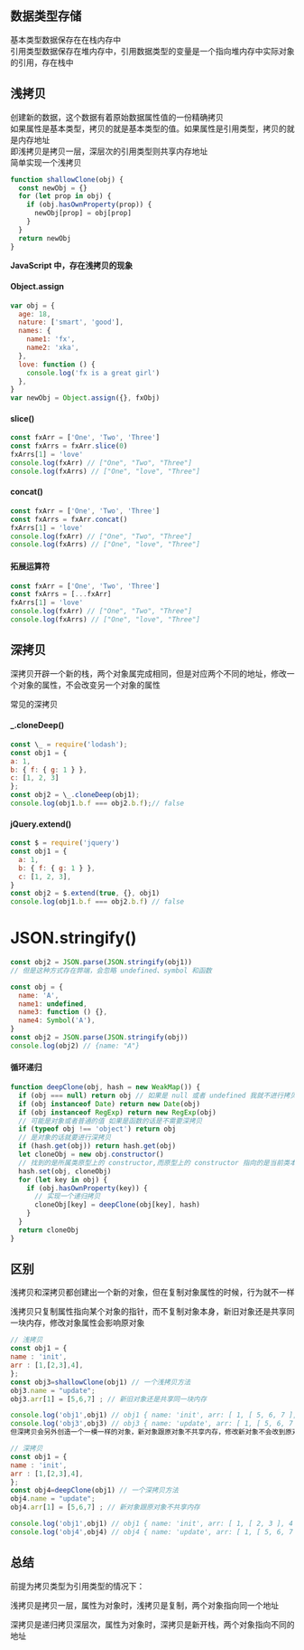 ## 数据类型存储

基本类型数据保存在在栈内存中  
引用类型数据保存在堆内存中，引用数据类型的变量是一个指向堆内存中实际对象的引用，存在栈中

## 浅拷贝

创建新的数据，这个数据有着原始数据属性值的一份精确拷贝  
如果属性是基本类型，拷贝的就是基本类型的值。如果属性是引用类型，拷贝的就是内存地址  
即浅拷贝是拷贝一层，深层次的引用类型则共享内存地址  
简单实现一个浅拷贝

```js
function shallowClone(obj) {
  const newObj = {}
  for (let prop in obj) {
    if (obj.hasOwnProperty(prop)) {
      newObj[prop] = obj[prop]
    }
  }
  return newObj
}
```

**JavaScript 中，存在浅拷贝的现象**

#### Object.assign

```js
var obj = {
  age: 18,
  nature: ['smart', 'good'],
  names: {
    name1: 'fx',
    name2: 'xka',
  },
  love: function () {
    console.log('fx is a great girl')
  },
}
var newObj = Object.assign({}, fxObj)
```

#### slice()

```js
const fxArr = ['One', 'Two', 'Three']
const fxArrs = fxArr.slice(0)
fxArrs[1] = 'love'
console.log(fxArr) // ["One", "Two", "Three"]
console.log(fxArrs) // ["One", "love", "Three"]
```

#### concat()

```js
const fxArr = ['One', 'Two', 'Three']
const fxArrs = fxArr.concat()
fxArrs[1] = 'love'
console.log(fxArr) // ["One", "Two", "Three"]
console.log(fxArrs) // ["One", "love", "Three"]
```

#### 拓展运算符

```js
const fxArr = ['One', 'Two', 'Three']
const fxArrs = [...fxArr]
fxArrs[1] = 'love'
console.log(fxArr) // ["One", "Two", "Three"]
console.log(fxArrs) // ["One", "love", "Three"]
```

## 深拷贝

深拷贝开辟一个新的栈，两个对象属完成相同，但是对应两个不同的地址，修改一个对象的属性，不会改变另一个对象的属性

常见的深拷贝

#### \_.cloneDeep()

```js
const \_ = require('lodash');
const obj1 = {
a: 1,
b: { f: { g: 1 } },
c: [1, 2, 3]
};
const obj2 = \_.cloneDeep(obj1);
console.log(obj1.b.f === obj2.b.f);// false
```

#### jQuery.extend()

```js
const $ = require('jquery')
const obj1 = {
  a: 1,
  b: { f: { g: 1 } },
  c: [1, 2, 3],
}
const obj2 = $.extend(true, {}, obj1)
console.log(obj1.b.f === obj2.b.f) // false
```

# JSON.stringify()

```js
const obj2 = JSON.parse(JSON.stringify(obj1))
// 但是这种方式存在弊端，会忽略 undefined、symbol 和函数

const obj = {
  name: 'A',
  name1: undefined,
  name3: function () {},
  name4: Symbol('A'),
}
const obj2 = JSON.parse(JSON.stringify(obj))
console.log(obj2) // {name: "A"}
```

#### 循环递归

```js
function deepClone(obj, hash = new WeakMap()) {
  if (obj === null) return obj // 如果是 null 或者 undefined 我就不进行拷贝操作
  if (obj instanceof Date) return new Date(obj)
  if (obj instanceof RegExp) return new RegExp(obj)
  // 可能是对象或者普通的值 如果是函数的话是不需要深拷贝
  if (typeof obj !== 'object') return obj
  // 是对象的话就要进行深拷贝
  if (hash.get(obj)) return hash.get(obj)
  let cloneObj = new obj.constructor()
  // 找到的是所属类原型上的 constructor,而原型上的 constructor 指向的是当前类本身
  hash.set(obj, cloneObj)
  for (let key in obj) {
    if (obj.hasOwnProperty(key)) {
      // 实现一个递归拷贝
      cloneObj[key] = deepClone(obj[key], hash)
    }
  }
  return cloneObj
}
```

## 区别

浅拷贝和深拷贝都创建出一个新的对象，但在复制对象属性的时候，行为就不一样

浅拷贝只复制属性指向某个对象的指针，而不复制对象本身，新旧对象还是共享同一块内存，修改对象属性会影响原对象

```js
// 浅拷贝
const obj1 = {
name : 'init',
arr : [1,[2,3],4],
};
const obj3=shallowClone(obj1) // 一个浅拷贝方法
obj3.name = "update";
obj3.arr[1] = [5,6,7] ; // 新旧对象还是共享同一块内存

console.log('obj1',obj1) // obj1 { name: 'init', arr: [ 1, [ 5, 6, 7 ], 4 ] }
console.log('obj3',obj3) // obj3 { name: 'update', arr: [ 1, [ 5, 6, 7 ], 4 ] }
但深拷贝会另外创造一个一模一样的对象，新对象跟原对象不共享内存，修改新对象不会改到原对象

// 深拷贝
const obj1 = {
name : 'init',
arr : [1,[2,3],4],
};
const obj4=deepClone(obj1) // 一个深拷贝方法
obj4.name = "update";
obj4.arr[1] = [5,6,7] ; // 新对象跟原对象不共享内存

console.log('obj1',obj1) // obj1 { name: 'init', arr: [ 1, [ 2, 3 ], 4 ] }
console.log('obj4',obj4) // obj4 { name: 'update', arr: [ 1, [ 5, 6, 7 ], 4 ] }
```

## 总结

前提为拷贝类型为引用类型的情况下：

浅拷贝是拷贝一层，属性为对象时，浅拷贝是复制，两个对象指向同一个地址

深拷贝是递归拷贝深层次，属性为对象时，深拷贝是新开栈，两个对象指向不同的地址
